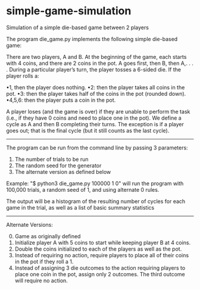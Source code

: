 # simple-game-simulation
Simulation of a simple die-based game between 2 players

The program die_game.py implements the following simple die-based game:


There are two players, A and B. At the beginning
of the game, each starts with 4 coins, and there are 2 coins in the pot. A goes first,
then B, then A,. . . . During a particular player’s turn, the player tosses a 6-sided
die. If the player rolls a:

•1, then the player does nothing.
•2: then the player takes all coins in the pot.
•3: then the player takes half of the coins in the pot (rounded down).
•4,5,6: then the player puts a coin in the pot.

A player loses (and the game is over) if they are unable to perform the task (i.e.,
if they have 0 coins and need to place one in the pot). We define a cycle as A and
then B completing their turns. The exception is if a player goes out; that is the
final cycle (but it still counts as the last cycle). 

____________________________________________________________________
The program can be run from the command line by passing 3 parameters:

1. The number of trials to be run
2. The random seed for the generator
3. The alternate version as defined below

Example: "$ python3 die_game.py 100000 1 0" will run the program with 100,000 trials, a random seed of 1, and using alternate 0 rules.

The output will be a histogram of the resulting number of cycles for each game in the trial, as well as a list of basic summary statistics

____________________________________________________________________
Alternate Versions:

0. Game as originally defined
1. Initialize player A with 5 coins to start while keeping player B at 4 coins.
2. Double the coins initialized to each of the players as well as the pot.
3. Instead of requiring no action, require players to place all of their coins in the pot if they
roll a 1.
4. Instead of assigning 3 die outcomes to the action requiring players to place one coin in the pot, assign only 2 outcomes. The third outcome will require no action.
